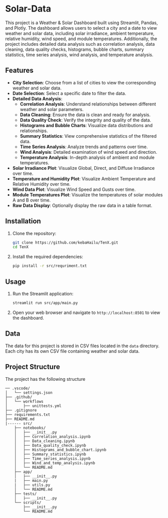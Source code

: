 # Solar-Data

This project is a Weather & Solar Dashboard built using Streamlit, Pandas, and Plotly. The dashboard allows users to select a city and a date to view weather and solar data, including solar irradiance, ambient temperature, relative humidity, wind speed, and module temperatures. Additionally, the project includes detailed data analysis such as correlation analysis, data cleaning, data quality checks, histograms, bubble charts, summary statistics, time series analysis, wind analysis, and temperature analysis.

## Features

- **City Selection**: Choose from a list of cities to view the corresponding weather and solar data.
- **Date Selection**: Select a specific date to filter the data.
- **Detailed Data Analysis**:
  - **Correlation Analysis**: Understand relationships between different weather and solar parameters.
  - **Data Cleaning**: Ensure the data is clean and ready for analysis.
  - **Data Quality Check**: Verify the integrity and quality of the data.
  - **Histograms and Bubble Charts**: Visualize data distributions and relationships.
  - **Summary Statistics**: View comprehensive statistics of the filtered data.
  - **Time Series Analysis**: Analyze trends and patterns over time.
  - **Wind Analysis**: Detailed examination of wind speed and direction.
  - **Temperature Analysis**: In-depth analysis of ambient and module temperatures.
- **Solar Irradiance Plot**: Visualize Global, Direct, and Diffuse Irradiance over time.
- **Temperature and Humidity Plot**: Visualize Ambient Temperature and Relative Humidity over time.
- **Wind Data Plot**: Visualize Wind Speed and Gusts over time.
- **Module Temperatures Plot**: Visualize the temperatures of solar modules A and B over time.
- **Raw Data Display**: Optionally display the raw data in a table format.

## Installation

1. Clone the repository:
    ```bash
    git clone https://github.com/kebaHailu/TenX.git
    cd TenX
    ```

2. Install the required dependencies:
    ```bash
    pip install -r src/requriment.txt
    ```

## Usage

1. Run the Streamlit application:
    ```bash
    streamlit run src/app/main.py
    ```

2. Open your web browser and navigate to `http://localhost:8501` to view the dashboard.

## Data

The data for this project is stored in CSV files located in the `data` directory. Each city has its own CSV file containing weather and solar data.

## Project Structure

The project has the following structure 
```
── .vscode/
│   └── settings.json
├── .github/
│   └── workflows
│       ├── unittests.yml
├── .gitignore
├── requirements.txt
├── README.md
|------ src/
    ├── notebooks/
    │   ├── __init__.py
    │   ├── Correlation_analysis.ipynb
    │   ├── Data_cleaning.ipynb
    │   ├── Data_quality_check.ipynb
    │   ├── Histograms_and_bubble_chart.ipynb
    │   ├── Summary_statistics.ipynb
    │   ├── Time_series_analysis.ipynb
    │   ├── Wind_and_temp_analysis.ipynb
    │   └── README.md
    ├── app/
    │   ├── __init__.py
    |   ├── main.py
    |   ├── utils.py
    │   └── README.md
    ├── tests/
    │   ├── __init__.py
    └── scripts/
        ├── __init__.py
        └── README.md
```

